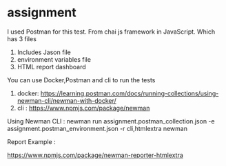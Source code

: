 # assignment

I used Postman for this test. From chai js framework in JavaScript. Which has 3 files
1. Includes Jason file
2. environment variables file
3. HTML report dashboard

You can use Docker,Postman and cli to run the tests 
1. docker: https://learning.postman.com/docs/running-collections/using-newman-cli/newman-with-docker/
2. cli  : https://www.npmjs.com/package/newman

Using Newman CLI : 
newman run assignment.postman_collection.json -e assignment.postman_environment.json -r cli,htmlextra
newman

Report Example :

https://www.npmjs.com/package/newman-reporter-htmlextra



